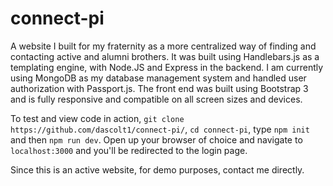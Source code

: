 # connect-pi
A website I built for my fraternity as a more centralized way of finding and contacting active and alumni brothers.
It was built using Handlebars.js as a templating engine, with Node.JS and Express in the backend.  I am currently using MongoDB as my database management system and handled user authorization with Passport.js. 
The front end was built using Bootstrap 3 and is fully responsive and compatible on all screen sizes and devices.


To test and view code in action, ```git clone https://github.com/dascolt1/connect-pi/```, ```cd connect-pi```, type ```npm init``` and then ```npm run dev```.
Open up your browser of choice and navigate to ```localhost:3000``` and you'll be redirected to the login page.

Since this is an active website, for demo purposes, contact me directly.
